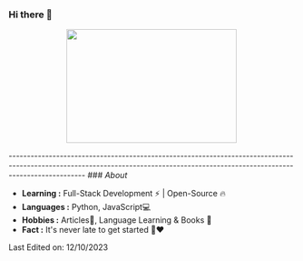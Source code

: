 ### Hi there 👋

<p align="center">
  <img width="300" height="200" src="https://i2.wp.com/www.bestworldevents.com/wp-content/uploads/2020/05/Hello-Gif.gif?resize=498%2C498">
</p>
---------------------------------------------------------------------------------------------------------------------------------------------------------------------------------
### <i>About</i>

-  **Learning :** Full-Stack Development :zap: | Open-Source :fire:	
-  **Languages :** Python, JavaScript💻
-  **Hobbies :** Articles📕, Language Learning & Books 📖
-  **Fact :** It's never late to get started 🎯:heart:


Last Edited on: 12/10/2023

<!--
**psyBeth/psyBeth** is a ✨ _special_ ✨ repository because its `README.md` (this file) appears on your GitHub profile.

Here are some ideas to get you started:

- 🔭 I’m currently working on ...
- 🌱 I’m currently learning ...
- 👯 I’m looking to collaborate on ...
- 🤔 I’m looking for help with ...
- 💬 Ask me about ...
- 📫 How to reach me: ...
- 😄 Pronouns: ...
- ⚡ Fun fact: ...
-->
